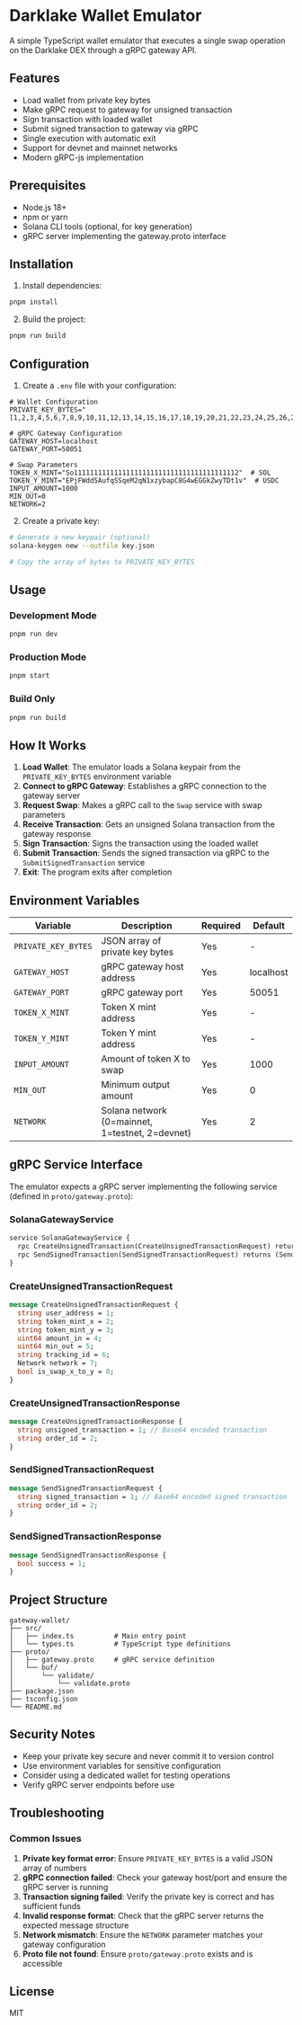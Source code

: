 # Darklake Wallet Emulator

A simple TypeScript wallet emulator that executes a single swap operation on the Darklake DEX through a gRPC gateway API.

## Features

- Load wallet from private key bytes
- Make gRPC request to gateway for unsigned transaction
- Sign transaction with loaded wallet
- Submit signed transaction to gateway via gRPC
- Single execution with automatic exit
- Support for devnet and mainnet networks
- Modern gRPC-js implementation

## Prerequisites

- Node.js 18+ 
- npm or yarn
- Solana CLI tools (optional, for key generation)
- gRPC server implementing the gateway.proto interface

## Installation

1. Install dependencies:
```bash
pnpm install
```

2. Build the project:
```bash
pnpm run build
```

## Configuration

1. Create a `.env` file with your configuration:
```env
# Wallet Configuration
PRIVATE_KEY_BYTES="[1,2,3,4,5,6,7,8,9,10,11,12,13,14,15,16,17,18,19,20,21,22,23,24,25,26,27,28,29,30,31,32]"

# gRPC Gateway Configuration
GATEWAY_HOST=localhost
GATEWAY_PORT=50051

# Swap Parameters
TOKEN_X_MINT="So11111111111111111111111111111111111111112"  # SOL
TOKEN_Y_MINT="EPjFWdd5AufqSSqeM2qN1xzybapC8G4wEGGkZwyTDt1v"  # USDC
INPUT_AMOUNT=1000
MIN_OUT=0
NETWORK=2
```

2. Create a private key:
```bash
# Generate a new keypair (optional)
solana-keygen new --outfile key.json

# Copy the array of bytes to PRIVATE_KEY_BYTES
```

## Usage

### Development Mode
```bash
pnpm run dev
```

### Production Mode
```bash
pnpm start
```

### Build Only
```bash
pnpm run build
```

## How It Works

1. **Load Wallet**: The emulator loads a Solana keypair from the `PRIVATE_KEY_BYTES` environment variable
2. **Connect to gRPC Gateway**: Establishes a gRPC connection to the gateway server
3. **Request Swap**: Makes a gRPC call to the `Swap` service with swap parameters
4. **Receive Transaction**: Gets an unsigned Solana transaction from the gateway response
5. **Sign Transaction**: Signs the transaction using the loaded wallet
6. **Submit Transaction**: Sends the signed transaction via gRPC to the `SubmitSignedTransaction` service
7. **Exit**: The program exits after completion

## Environment Variables

| Variable | Description | Required | Default |
|----------|-------------|----------|---------|
| `PRIVATE_KEY_BYTES` | JSON array of private key bytes | Yes | - |
| `GATEWAY_HOST` | gRPC gateway host address | Yes | localhost |
| `GATEWAY_PORT` | gRPC gateway port | Yes | 50051 |
| `TOKEN_X_MINT` | Token X mint address | Yes | - |
| `TOKEN_Y_MINT` | Token Y mint address | Yes | - |
| `INPUT_AMOUNT` | Amount of token X to swap | Yes | 1000 |
| `MIN_OUT` | Minimum output amount | Yes | 0 |
| `NETWORK` | Solana network (0=mainnet, 1=testnet, 2=devnet) | Yes | 2 |

## gRPC Service Interface

The emulator expects a gRPC server implementing the following service (defined in `proto/gateway.proto`):

### SolanaGatewayService
```protobuf
service SolanaGatewayService {
  rpc CreateUnsignedTransaction(CreateUnsignedTransactionRequest) returns (CreateUnsignedTransactionResponse);
  rpc SendSignedTransaction(SendSignedTransactionRequest) returns (SendSignedTransactionResponse);
}
```

### CreateUnsignedTransactionRequest
```protobuf
message CreateUnsignedTransactionRequest {
  string user_address = 1;
  string token_mint_x = 2;
  string token_mint_y = 3;
  uint64 amount_in = 4;
  uint64 min_out = 5;
  string tracking_id = 6;
  Network network = 7;
  bool is_swap_x_to_y = 8;
}
```

### CreateUnsignedTransactionResponse
```protobuf
message CreateUnsignedTransactionResponse {
  string unsigned_transaction = 1; // Base64 encoded transaction
  string order_id = 2;
}
```

### SendSignedTransactionRequest
```protobuf
message SendSignedTransactionRequest {
  string signed_transaction = 1; // Base64 encoded signed transaction
  string order_id = 2;
}
```

### SendSignedTransactionResponse
```protobuf
message SendSignedTransactionResponse {
  bool success = 1;
}
```

## Project Structure

```
gateway-wallet/
├── src/
│   ├── index.ts          # Main entry point
│   └── types.ts          # TypeScript type definitions
├── proto/
│   ├── gateway.proto     # gRPC service definition
│   └── buf/
│       └── validate/
│           └── validate.proto
├── package.json
├── tsconfig.json
└── README.md
```

## Security Notes

- Keep your private key secure and never commit it to version control
- Use environment variables for sensitive configuration
- Consider using a dedicated wallet for testing operations
- Verify gRPC server endpoints before use

## Troubleshooting

### Common Issues

1. **Private key format error**: Ensure `PRIVATE_KEY_BYTES` is a valid JSON array of numbers
2. **gRPC connection failed**: Check your gateway host/port and ensure the gRPC server is running
3. **Transaction signing failed**: Verify the private key is correct and has sufficient funds
4. **Invalid response format**: Check that the gRPC server returns the expected message structure
5. **Network mismatch**: Ensure the `NETWORK` parameter matches your gateway configuration
6. **Proto file not found**: Ensure `proto/gateway.proto` exists and is accessible

## License

MIT 